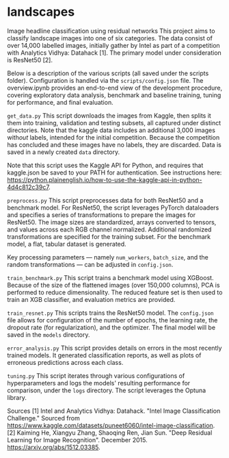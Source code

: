 # landscapes
Image headline classification using residual networks
This project aims to classify landscape images into one of six categories. The data consist of over 14,000 labelled images, initially gather by Intel as part of a competition with Analytics Vidhya: Datahack [1]. The primary model under consideration is ResNet50 [2].

Below is a description of the various scripts (all saved under the scripts folder). Configuration is handled via the `scripts/config.json` file. The overview.ipynb provides an end-to-end view of the development procedure, covering exploratory data analysis, benchmark and baseline training, tuning for performance, and final evaluation.

`get_data.py`
This script downloads the images from Kaggle, then splits it them into training, validation and testing subsets, all captured under distinct directories. Note that the kaggle data includes an additional 3,000 images with*out* labels, intended for the initial competition. Because the competition has concluded and these images have no labels, they are discarded. Data is saved in a newly created `data` directory.

Note that this script uses the Kaggle API for Python, and requires that kaggle.json be saved to your PATH for authentication. See instructions here: https://python.plainenglish.io/how-to-use-the-kaggle-api-in-python-4d4c812c39c7.

`preprocess.py`
This script preprocesses data for both ResNet50 and a benchmark model. For ResNet50, the script leverages PyTorch dataloaders and specifies a series of transformations to prepare the images for ResNet50. The image sizes are standardized, arrays converted to tensors, and values across each RGB channel normalized. Additional randomized transformations are specified for the training subset. For the benchmark model, a flat, tabular dataset is generated.

Key processing parameters — namely `num_workers`, `batch_size`, and the random transformations — can be adjusted in `config.json`.

`train_benchmark.py`
This script trains a benchmark model using XGBoost. Because of the size of the flattened images (over 150,000 columns), PCA is performed to reduce dimensionality. The reduced feature set is then used to train an XGB classifier, and evaluation metrics are provided.

`train_resnet.py`
This scripts trains the ResNet50 model. The `config.json` file allows for configuration of the number of epochs, the learning rate, the dropout rate (for regularization), and the optimizer. The final model will be saved in the `models` directory.

`error_analysis.py`
This script provides details on errors in the most recently trained models. It generated classification reports, as well as plots of erroneous predictions across each class.

`tuning.py`
This script iterates through various configurations of hyperparameters and logs the models' resulting performance for comparison, under the `logs` directory. The script leverages the Optuna library.

Sources
[1] Intel and Analytics Vidhya: Datahack. "Intel Image Classification Challenge." Sourced from https://www.kaggle.com/datasets/puneet6060/intel-image-classification.
[2] Kaiming He, Xiangyu Zhang, Shaoqing Ren, Jian Sun. "Deep Residual Learning for Image Recognition". December 2015. https://arxiv.org/abs/1512.03385.
